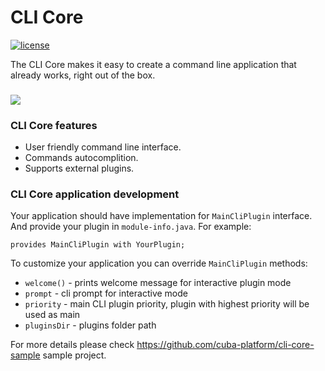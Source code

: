 <h1> CLI Core
</h1>

<p>
<a href="http://www.apache.org/licenses/LICENSE-2.0"><img src="https://img.shields.io/badge/license-Apache%20License%202.0-blue.svg?style=flat" alt="license" title=""></a>
</p>

<p>
The CLI Core makes it easy to create a command line application that already works, right out of the box.
</p>
<h3>
<img src="https://github.com/cuba-platform/cuba-cli/blob/master/img/cuba-cli-shell.gif" align="center">
</h3>

### CLI Core features 

- User friendly command line interface.
- Commands autocomplition.
- Supports external plugins.

### CLI Core application development

Your application should have implementation for `MainCliPlugin` interface. And provide your plugin in `module-info.java`. 
For example: 
```asciidoc
provides MainCliPlugin with YourPlugin;
```
To customize your application you can override `MainCliPlugin` methods:

- `welcome()` - prints welcome message for interactive plugin mode
- `prompt` - cli prompt for interactive mode
- `priority` - main CLI plugin priority, plugin with highest priority will be used as main
- `pluginsDir` - plugins folder path 


For more details please check https://github.com/cuba-platform/cli-core-sample sample project.